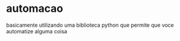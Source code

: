 # automacao
basicamente utilizando uma biblioteca python que permite que voce automatize alguma coisa
